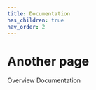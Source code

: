 ```yaml
---
title: Documentation
has_children: true
nav_order: 2
---
```


# Another page

Overview Documentation
